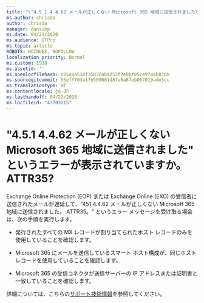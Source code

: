 ```yaml
---
title: "\"4.5.1 4.4.62 メールが正しくない Microsoft 365 地域に送信されました\" というエラーが表示されていますか。 ATTR35?"
ms.author: chrisda
author: chrisda
manager: dansimp
ms.date: 04/21/2020
ms.audience: ITPro
ms.topic: article
ROBOTS: NOINDEX, NOFOLLOW
localization_priority: Normal
ms.custom: 1938
ms.assetid: ''
ms.openlocfilehash: c8544a538f35870ab4253f7e0bf05ce9f4eb830b
ms.sourcegitcommit: 55eff703a17e500681d8fa6a87eb067019ade3cc
ms.translationtype: HT
ms.contentlocale: ja-JP
ms.lasthandoff: 04/22/2020
ms.locfileid: "43703215"
---
```

# <a name="are-you-seeing-error-451-4462-mail-sent-to-the-wrong-microsoft-365-region-attr35"></a>"4.5.1 4.4.62 メールが正しくない Microsoft 365 地域に送信されました" というエラーが表示されていますか。 ATTR35?

Exchange Online Protection (EOP) または Exchange Online (EXO) の受信者に送信されたメールが遅延して、"451 4.4.62 メールが正しくない Microsoft 365 地域に送信されました。 ATTR35。" というエラー メッセージを受け取る場合は、次の手順を実行します。

- 発行されたすべての MX レコードが割り当てられたホスト レコードのみを使用していることを確認します。

- Microsoft 365 にメールを送信しているスマート ホスト構成が、同じホスト レコードを使用していることを確認します。

- Microsoft 365 の受信コネクタが送信サーバーの IP アドレスまたは証明書と一致していることを確認します。

詳細については、こちらの[サポート技術情報](https://support.microsoft.com/help/4057301/attr35-response-code-when-mail-is-sent-to-eop-exo)を参照してください。
